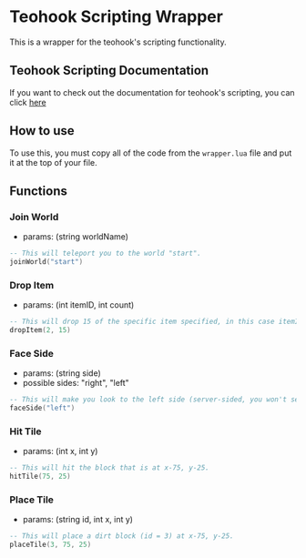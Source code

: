 # Teohook Scripting Wrapper
This is a wrapper for the teohook's scripting functionality.

## Teohook Scripting Documentation
If you want to check out the documentation for teohook's scripting, you can click [here](docs)

## How to use
To use this, you must copy all of the code from the `wrapper.lua` file and put it at the top of your file.

## Functions
### Join World
* params: (string worldName)
```lua
-- This will teleport you to the world "start".
joinWorld("start")
```
### Drop Item
* params: (int itemID, int count)
```lua
-- This will drop 15 of the specific item specified, in this case itemID 2 is dirt, so this will drop 15 dirt.
dropItem(2, 15)
```
### Face Side
* params: (string side)
* possible sides: "right", "left"
```lua
-- This will make you look to the left side (server-sided, you won't see it on your end.)
faceSide("left")
```
### Hit Tile
* params: (int x, int y)
```lua
-- This will hit the block that is at x-75, y-25.
hitTile(75, 25)
```
### Place Tile
* params: (string id, int x, int y)
```lua
-- This will place a dirt block (id = 3) at x-75, y-25.
placeTile(3, 75, 25)
```